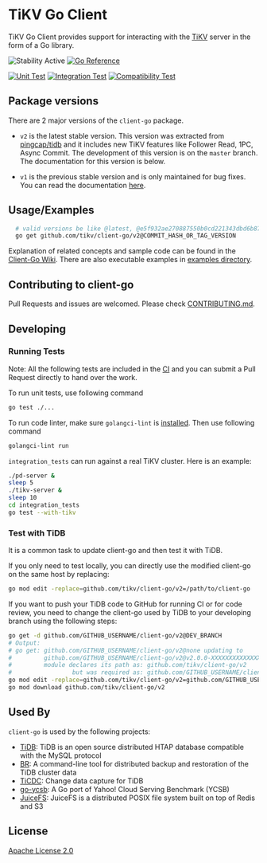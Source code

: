 # TiKV Go Client

TiKV Go Client provides support for interacting with the [TiKV](https://github.com/tikv/tikv) server in the form of a Go library.

![Stability Active](https://img.shields.io/badge/Stability-Active-yellow)
[![Go Reference](https://pkg.go.dev/badge/github.com/tikv/client-go/v2.svg)](https://pkg.go.dev/github.com/tikv/client-go/v2)

[![Unit Test](https://github.com/tikv/client-go/actions/workflows/test.yml/badge.svg)](https://github.com/tikv/client-go/actions/workflows/test.yml)
[![Integration Test](https://github.com/tikv/client-go/actions/workflows/integration.yml/badge.svg)](https://github.com/tikv/client-go/actions/workflows/integration.yml)
[![Compatibility Test](https://github.com/tikv/client-go/actions/workflows/compatibility.yml/badge.svg)](https://github.com/tikv/client-go/actions/workflows/compatibility.yml)

## Package versions

There are 2 major versions of the `client-go` package.

- `v2` is the latest stable version. This version was extracted from [pingcap/tidb](https://github.com/pingcap/tidb) and it includes new TiKV features like Follower Read, 1PC, Async Commit. The development of this version is on the `master` branch. The documentation for this version is below.

- `v1` is the previous stable version and is only maintained for bug fixes. You can read the documentation [here](https://tikv.org/docs/4.0/reference/clients/go/).

## Usage/Examples

```bash
  # valid versions be like @latest, @e5f932ae270887550b0cd221343dbd6b870b6c8f, @v2.0.0, @v2.0.1...
  go get github.com/tikv/client-go/v2@COMMIT_HASH_OR_TAG_VERSION
```

Explanation of related concepts and sample code can be found in the [Client-Go Wiki](https://github.com/tikv/client-go/wiki). There are also executable examples in [examples directory](https://github.com/tikv/client-go/tree/master/examples).

## Contributing to client-go

Pull Requests and issues are welcomed. Please check [CONTRIBUTING.md](./CONTRIBUTING.md).

## Developing

### Running Tests

Note: All the following tests are included in the [CI](https://github.com/tikv/client-go/actions) and you can submit a Pull Request directly to hand over the work.

To run unit tests, use following command

```bash
go test ./...
```

To run code linter, make sure `golangci-lint` is [installed](https://golangci-lint.run/usage/install/#local-installation). Then use following command

```bash
golangci-lint run
```

`integration_tests` can run against a real TiKV cluster. Here is an example:

```bash
./pd-server &
sleep 5
./tikv-server &
sleep 10
cd integration_tests
go test --with-tikv
```

### Test with TiDB

It is a common task to update client-go and then test it with TiDB.

If you only need to test locally, you can directly use the modified client-go on the same host by replacing:

```bash
go mod edit -replace=github.com/tikv/client-go/v2=/path/to/client-go
```

If you want to push your TiDB code to GitHub for running CI or for code review, you need to change the client-go used by TiDB to your developing branch using the following steps:

```bash
go get -d github.com/GITHUB_USERNAME/client-go/v2@DEV_BRANCH
# Output:
# go get: github.com/GITHUB_USERNAME/client-go/v2@none updating to
#         github.com/GITHUB_USERNAME/client-go/v2@v2.0.0-XXXXXXXXXXXXXX-XXXXXXXXXXXX: parsing go.mod:
#         module declares its path as: github.com/tikv/client-go/v2
#                 but was required as: github.com/GITHUB_USERNAME/client-go/v2
go mod edit -replace=github.com/tikv/client-go/v2=github.com/GITHUB_USERNAME/client-go/v2@v2.0.0-XXXXXXXXXXXXXX-XXXXXXXXXXXX
go mod download github.com/tikv/client-go/v2
```

## Used By

`client-go` is used by the following projects:

- [TiDB](https://github.com/pingcap/tidb): TiDB is an open source distributed HTAP database compatible with the MySQL protocol
- [BR](https://github.com/pingcap/br): A command-line tool for distributed backup and restoration of the TiDB cluster data
- [TiCDC](https://github.com/pingcap/ticdc): Change data capture for TiDB
- [go-ycsb](https://github.com/pingcap/go-ycsb): A Go port of Yahoo! Cloud Serving Benchmark (YCSB)
- [JuiceFS](https://github.com/juicedata/juicefs): JuiceFS is a distributed POSIX file system built on top of Redis and S3

## License

[Apache License 2.0](http://www.apache.org/licenses/LICENSE-2.0)

